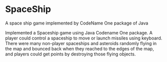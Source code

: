 # SpaceShip
A space ship game implemented by CodeName One package of Java

Implemented a Spaceship game using Java Codename One package. A player could control a spaceship to move or launch missiles using keyboard. There were many non-player spaceships and asteroids randomly flying in the map and bounced back when they reached to the edges of the map, and players could get points by destroying those flying objects.
